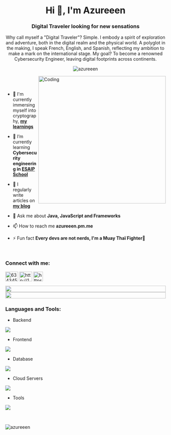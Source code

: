 <h1 align="center">Hi 👋, I'm Azureeen</h1>
<h3 align="center">Digital Traveler looking for new sensations</h3>

<p align="center">Why call myself a "Digital Traveler"? Simple. I embody a spirit of exploration and adventure, both in the digital realm and the physical world. A polyglot in the making, I speak French, English, and Spanish, reflecting my ambition to make a mark on the international stage. My goal? To become a renowned Cybersecurity Engineer, leaving digital footprints across continents.</p>

<p align="center"> <img src="https://komarev.com/ghpvc/?username=azureeen&label=Profile%20views&color=0e75b6&style=flat" alt="azureeen" /> </p>


<img align="right" alt="Coding" width="400" src="https://user-images.githubusercontent.com/74038190/229223263-cf2e4b07-2615-4f87-9c38-e37600f8381a.gif">
<br><br>

- 🔐 I'm currently immersing myself into cryptography, **[my learnings](https://azureeen.netlify.app/categories/)**

- 🌱 I’m currently learning **Cybersecurity engineering in [ESAIP School](https://www.esaip.org/formation/ingenieur-en-numerique/)**

- 📝 I regularly write articles on **[my blog](https://azureeen.netlify.app)**

- 💬 Ask me about **Java, JavaScript and Frameworks**

- 📫 How to reach me **azureeen.pm.me**

- ⚡ Fun fact **Every devs are not nerds, I'm a Muay Thaï Fighter🥊**

<br>
<h3 align="left">Connect with me:</h3>
<p align="left">
<a href="https://discord.gg/634345690171965460" target="blank"><img align="center" src="https://raw.githubusercontent.com/rahuldkjain/github-profile-readme-generator/master/src/images/icons/Social/discord.svg" alt="634345690171965460" height="30" width="40" /></a>
<a href="/http://127.0.0.1:4000/feed.xml" target="blank"><img align="center" src="https://raw.githubusercontent.com/rahuldkjain/github-profile-readme-generator/master/src/images/icons/Social/rss.svg" alt="http://127.0.0.1:4000/feed.xml" height="30" width="40" /></a>
<a href="https://tryhackme.com/p/Azureeen" target="blank"><img img align="center" src="https://user-images.githubusercontent.com/45005533/257011543-1a6292ab-165f-46e5-a675-2a1a6d3ea8a3.svg" alt="https://tryhackme.com/p/Azureeen" height="30" /></a>
</p>


<img src="https://i.imgur.com/dBaSKWF.gif" height="20" width="100%">


<img src="https://i.imgur.com/dBaSKWF.gif" height="20" width="100%">

<h3 align="left">Languages and Tools:</h3>

- Backend
<p align="left">
  <a href="https://skillicons.dev">
    <img src="https://skillicons.dev/icons?i=php,java,spring,nodejs,py,django" />
  </a>
</p>

- Frontend
<p align="left">
  <a href="https://skillicons.dev">
    <img src="https://skillicons.dev/icons?i=js,react,vue,tailwind,bootstrap,sass" />
  </a>
</p>

- Database
<p align="left">
  <a href="https://skillicons.dev">
    <img src="https://skillicons.dev/icons?i=mongodb,mysql,postgresql,cassandra" />
  </a>
</p>

- Cloud Servers
<p align="left">
  <a href="https://skillicons.dev">
    <img src="https://skillicons.dev/icons?i=azure,firebase" />
  </a>
</p>

- Tools
<p align="left">
  <a href="https://skillicons.dev">
    <img src="https://skillicons.dev/icons?i=git,github,docker,figma,idea,vscode,postman,linux,androidstudio,matlab" />
  </a>
</p>

<br/>

<p><img align="left" src="https://github-readme-stats.vercel.app/api/top-langs?username=azureeen&show_icons=true&locale=en&layout=compact" alt="azureeen" /></p>
